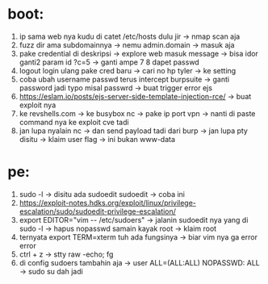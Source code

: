 # boot:
1. ip sama web nya kudu di catet /etc/hosts dulu jir -> nmap scan aja 
2. fuzz dir ama subdomainnya -> nemu admin.domain -> masuk aja
3. pake credential di deskripsi -> explore web masuk message -> bisa idor ganti2 param id ?c=5 -> ganti ampe 7 8 dapet passwd
4. logout login ulang pake cred baru -> cari no hp tyler -> ke setting
5. coba ubah username passwd terus intercept burpsuite -> ganti password jadi typo misal passwrd -> buat trigger error ejs
6. https://eslam.io/posts/ejs-server-side-template-injection-rce/ -> buat exploit nya
7. ke revshells.com -> ke busybox nc -> pake ip port vpn  -> nanti di paste command nya ke exploit cve tadi 
8. jan lupa nyalain nc -> dan send payload tadi dari burp -> jan lupa pty disitu -> klaim user flag -> ini bukan www-data


# pe:
1. sudo -l -> disitu ada sudoedit sudoedit -> coba ini
2. https://exploit-notes.hdks.org/exploit/linux/privilege-escalation/sudo/sudoedit-privilege-escalation/
3. export EDITOR="vim -- /etc/sudoers" -> jalanin sudoedit nya yang di sudo -l -> hapus nopasswd samain kayak root -> klaim root
4. ternyata export TERM=xterm tuh ada fungsinya -> biar vim nya ga error error
5. ctrl + z -> stty raw -echo; fg
6. di config sudoers tambahin aja -> user ALL=(ALL:ALL) NOPASSWD: ALL -> sudo su dah jadi
